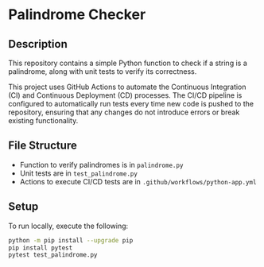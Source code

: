 # Palindrome Checker

## Description
This repository contains a simple Python function to check if a string is a palindrome, along with unit tests to verify its correctness.

This project uses GitHub Actions to automate the Continuous Integration (CI) and Continuous Deployment (CD) processes. The CI/CD pipeline is configured to automatically run tests every time new code is pushed to the repository, ensuring that any changes do not introduce errors or break existing functionality.

## File Structure
- Function to verify palindromes is in ```palindrome.py```
- Unit tests are in ```test_palindrome.py```
- Actions to execute CI/CD tests are in ```.github/workflows/python-app.yml```

## Setup
To run locally, execute the following:

```bash
python -m pip install --upgrade pip
pip install pytest
pytest test_palindrome.py